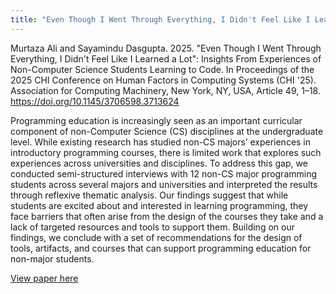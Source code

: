 ```yaml
---
title: "Even Though I Went Through Everything, I Didn't Feel Like I Learned a Lot": Insights From Experiences of Non-Computer Science Students Learning to Code
---
```


Murtaza Ali and Sayamindu Dasgupta. 2025. "Even Though I Went Through Everything, I Didn't Feel Like I Learned a Lot": Insights From Experiences of Non-Computer Science Students Learning to Code. In Proceedings of the 2025 CHI Conference on Human Factors in Computing Systems (CHI '25). Association for Computing Machinery, New York, NY, USA, Article 49, 1–18. https://doi.org/10.1145/3706598.3713624

Programming education is increasingly seen as an important curricular component of non-Computer Science (CS) disciplines at the undergraduate level. While existing research has studied non-CS majors’ experiences in introductory programming courses, there is limited work that explores such experiences across universities and disciplines. To address this gap, we conducted semi-structured interviews with 12 non-CS major programming students across several majors and universities and interpreted the results through reflexive thematic analysis. Our findings suggest that while students are excited about and interested in learning programming, they face barriers that often arise from the design of the courses they take and a lack of targeted resources and tools to support them. Building on our findings, we conclude with a set of recommendations for the design of tools, artifacts, and courses that can support programming education for non-major students.

[View paper here]([https://dl.acm.org/doi/abs/10.1145/3632620.3671097](https://dl.acm.org/doi/full/10.1145/3706598.3713624))

